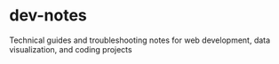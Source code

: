 # dev-notes
Technical guides and troubleshooting notes for web development, data visualization, and coding projects
